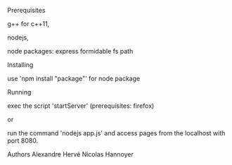 Prerequisites

  g++ for c++11,
  
  nodejs,
  
  node packages:
      express
      formidable
      fs
      path

Installing

  use 'npm install "package"' for node package

Running

  exec the script 'startServer' (prerequisites: firefox)

  or

  run the command 'nodejs app.js' and access pages from the localhost with port 8080.

  Authors
    Alexandre Hervé
    Nicolas Hannoyer
